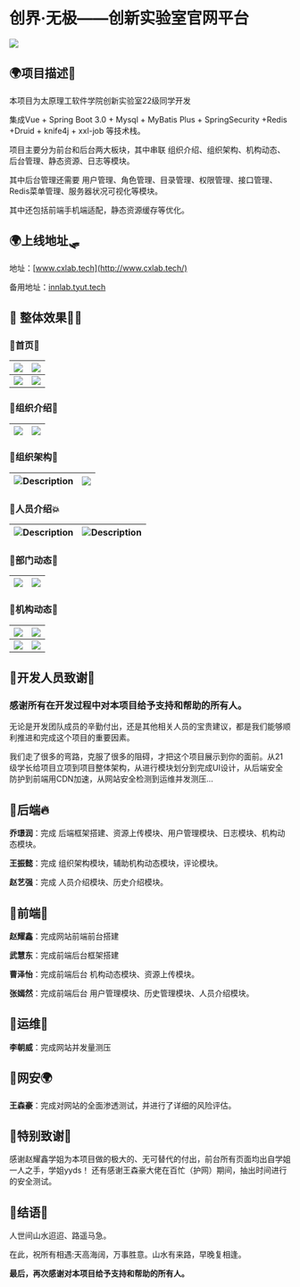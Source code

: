 # 创界·无极——创新实验室官网平台

![](https://picabstract-preview-ftn.weiyun.com/ftn_pic_abs_v3/a672e0badf69ec4138b59eaa733f78531d5e4485fbde13456a46d57afc9e2e1b45a1389b1040ef0d8193e4c7f90f6a7d?pictype=scale&from=30013&version=3.3.3.3&fname=Snipaste_2024-07-19_14-54-59.png&size=750)

## 🌍项目描述🐼

本项目为太原理工软件学院创新实验室22级同学开发

集成Vue + Spring Boot 3.0 + Mysql + MyBatis Plus + SpringSecurity +Redis +Druid + knife4j + xxl-job 等技术栈。

项目主要分为前台和后台两大板块，其中串联 组织介绍、组织架构、机构动态、后台管理、静态资源、日志等模块。

其中后台管理还需要 用户管理、角色管理、目录管理、权限管理、接口管理、Redis菜单管理、服务器状况可视化等模块。

其中还包括前端手机端适配，静态资源缓存等优化。

## 🌍上线地址🛷

地址：[www.cxlab.tech](http://www.cxlab.tech/)

备用地址：[innlab.tyut.tech](http://innlab.tyut.tech/)

## 🐳 整体效果🐾🐾


### 🐖首页🐂

| ![](https://picabstract-preview-ftn.weiyun.com/ftn_pic_abs_v3/a672e0badf69ec4138b59eaa733f78531d5e4485fbde13456a46d57afc9e2e1b45a1389b1040ef0d8193e4c7f90f6a7d?pictype=scale&from=30013&version=3.3.3.3&fname=Snipaste_2024-07-19_14-54-59.png&size=750) | ![](https://picabstract-preview-ftn.weiyun.com/ftn_pic_abs_v3/d1974d69409f6b299aad0f7c5f170b7c3fbd79e61b0327eda9178b0741af8adb4daa81380bdbbb170190c475a3bb19be?pictype=scale&from=30013&version=3.3.3.3&fname=Snipaste_2024-07-19_15-03-20.png&size=750) |
| ------------------------------------------------------------ | ------------------------------------------------------------ |
| ![](https://picabstract-preview-ftn.weiyun.com/ftn_pic_abs_v3/2211e4aed6657f1d535f0af1979996f0d6cb426a0fce38d70d756a425cd8d681f3e9782ac84e585670f479d233a45b87?pictype=scale&from=30013&version=3.3.3.3&fname=Snipaste_2024-07-19_15-06-18.png&size=750) | ![](https://picabstract-preview-ftn.weiyun.com/ftn_pic_abs_v3/baec34e8c00174333662d8111b4b4299764f1d307f71d7dfb04ed2caa99ff5ef35769226674aa76f144218878f952c56?pictype=scale&from=30013&version=3.3.3.3&fname=Snipaste_2024-07-19_15-06-25.png&size=750) |

### 🐹组织介绍🐤

| ![](https://picabstract-preview-ftn.weiyun.com/ftn_pic_abs_v3/8bbb14b4c1168053f641e9be150f7dcbab1dc52840b66ba1838665f8a98605ed41b51de7ab605a7582b5c89250048694?pictype=scale&from=30013&version=3.3.3.3&fname=Snipaste_2024-07-19_15-19-51.png&size=750) | ![](https://picabstract-preview-ftn.weiyun.com/ftn_pic_abs_v3/69b719c9ee44ff76ca0de0e7bb4c6a112132a3072a985dc92cc0d1faca204b4ea7476014c981d8c6137a74d94a9f7aa5?pictype=scale&from=30013&version=3.3.3.3&fname=00b3ca37656cd723a3669bdb8951faa.png&size=750) |
| ------------------------------------------------------------ | ------------------------------------------------------------ |

### 🌳组织架构🦛

| ![Description](https://picabstract-preview-ftn.weiyun.com/ftn_pic_abs_v3/17e9f75c49d927cf7ef3e44cbce9485cdef8fc0245d6ef737f7ba20d023a3791ab51c165f6eb1d36f07ae70d8cf1506f?pictype=scale&from=30013&version=3.3.3.3&fname=9ba674c81b92b27c1874f415db4ce21.png&size=750) | ![](https://picabstract-preview-ftn.weiyun.com/ftn_pic_abs_v3/335d95c09af039212de15f2dcbdc0c6c49a25bf09626d1054957f7c514bce2a80319f4ce2f56d28b66df870edb9a22ea?pictype=scale&from=30013&version=3.3.3.3&fname=b761e2ab98d644faaebc1b0b881643f.png&size=750) |
| ------------------------------------------------------------ | ------------------------------------------------------------ |

### 🐸人员介绍💥

| ![Description](https://picabstract-preview-ftn.weiyun.com/ftn_pic_abs_v3/96f7b7195b7240445969ef3ad70ebd4b7323f1a560942b1044d0114339ec64707e3c00bdc15b934735276ca6c1f9f673?pictype=scale&from=30013&version=3.3.3.3&fname=bc52af85ac7d5bf8a635598d7e4f35a.png&size=750) | ![Description](https://picabstract-preview-ftn.weiyun.com/ftn_pic_abs_v3/c48011920af6b3a5250a4621605abd5049ebffba0b3456480195aaea4173a9fb054b2c4ac66bd62f318017adf2a1957d?pictype=scale&from=30013&version=3.3.3.3&fname=86cc17bfe89a5dd264574161bc254bd.png&size=750) |
| ------------------------------------------------------------ | ------------------------------------------------------------ |

### 🌊部门动态🦜
| ![](https://picabstract-preview-ftn.weiyun.com/ftn_pic_abs_v3/a54fa591389863adc424a974f0e57af572ce1d34117c1c2e4a2e4e49c5463d0e85d3e1da1bad54949ac98d8552fb6652?pictype=scale&from=30013&version=3.3.3.3&fname=Snipaste_2024-07-19_14-57-07.png&size=750) | ![](https://picabstract-preview-ftn.weiyun.com/ftn_pic_abs_v3/01611cd3921db4e5e9eab081385043a3f52b034fdcd124f1daf094be09019bc77585da637dcd19366e998774bf1b09ad?pictype=scale&from=30013&version=3.3.3.3&fname=479d6b236e0d7dbd16d4aa929db99f1.png&size=750) |
| ------------------------------------------------------------ | ------------------------------------------------------------ |

### 🤖机构动态🐌


| ![](https://picabstract-preview-ftn.weiyun.com/ftn_pic_abs_v3/514b89ff8dd8f846990e6fdcee9489ed487c0f1a10376c4d6d4c508dfa9c0631bae7add7fe854a480896943e60e49e31?pictype=scale&from=30013&version=3.3.3.3&fname=1812685d2952b65ff5d5d87d4acc45d.png&size=750) | ![](https://picabstract-preview-ftn.weiyun.com/ftn_pic_abs_v3/aa8130fa7269eec033fbf28b9f11caaa132c6ce79c1df6970754ce7e4281848afe1842768931a83cd2a614eb9054294c?pictype=scale&from=30013&version=3.3.3.3&fname=d0d6a6abf6d9319d3cc88e0ff891d9c.png&size=750) |
| ------------------------------------------------------------ | ------------------------------------------------------------ |
| ![](https://picabstract-preview-ftn.weiyun.com/ftn_pic_abs_v3/5d2dba261e0e32a6283dc3e0f43a46be359b63ad6cf2f26bc4d568c2e72d4e9c912cf0f6373669cfc35d8b446bb4e551?pictype=scale&from=30013&version=3.3.3.3&fname=5e196bdaeac27a51424ebe64e47e50c.png&size=750) | ![](https://picabstract-preview-ftn.weiyun.com/ftn_pic_abs_v3/1b47a01fd160270fed83feab422e6204348b6b66f877df543758e27dd055f7e7c81ec63bde8631aa3eb4fd56f8e63d13?pictype=scale&from=30013&version=3.3.3.3&fname=6328af35fd6b3857a9ee2af7d4e9170.png&size=750) |

## 🌈开发人员致谢🍁

### 感谢所有在开发过程中对本项目给予支持和帮助的所有人。

无论是开发团队成员的辛勤付出，还是其他相关人员的宝贵建议，都是我们能够顺利推进和完成这个项目的重要因素。

我们走了很多的弯路，克服了很多的阻碍，才把这个项目展示到你的面前。从21级学长给项目立项到项目整体架构，从进行模块划分到完成UI设计，从后端安全防护到前端用CDN加速，从网站安全检测到运维并发测压…

## 🐥后端🔥

**乔璟润**：完成 后端框架搭建、资源上传模块、用户管理模块、日志模块、机构动态模块。

**王振懿**：完成 组织架构模块，辅助机构动态模块，评论模块。

**赵艺强**：完成 人员介绍模块、历史介绍模块。

## 🦕前端🌈

**赵耀鑫**：完成网站前端前台搭建

**武慧东**：完成前端后台框架搭建

**曹泽怡**：完成前端后台 机构动态模块、资源上传模块。

**张嫣然**：完成前端后台 用户管理模块、历史管理模块、人员介绍模块。

## 🐧运维🌸

**李朝威**：完成网站并发量测压

## 🦊网安🌍

**王森豪**：完成对网站的全面渗透测试，并进行了详细的风险评估。

## 🍹特别致谢🍲

感谢赵耀鑫学姐为本项目做的极大的、无可替代的付出，前台所有页面均出自学姐一人之手，学姐yyds！
还有感谢王森豪大佬在百忙（护网）期间，抽出时间进行的安全测试。

## 🥭结语🍒

人世间山水迢迢、路遥马急。

在此，祝所有相遇:天高海阔，万事胜意。山水有来路，早晚复相逢。

**最后，再次感谢对本项目给予支持和帮助的所有人。**

